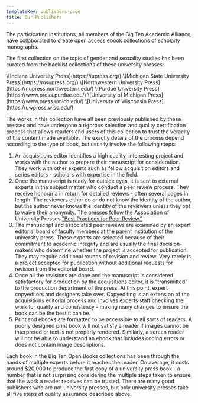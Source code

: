 ```yaml
---
templateKey: publishers-page
title: Our Publishers
---
```

The participating institutions, all members of the Big Ten Academic Alliance, have collaborated to create open access ebook collections of scholarly monographs. 

The first collection on the topic of gender and sexuality studies has been curated from the backlist collections of these university presses:

<div class="publishers">
\[Indiana University Press](https://iupress.org/)
\[Michigan State University Press](https://msupress.org/)
\[Northwestern University Press](https://nupress.northwestern.edu/)
\[Purdue University Press](https://www.press.purdue.edu/)
\[University of Michigan Press](https://www.press.umich.edu/)
\[University of Wisconsin Press](https://uwpress.wisc.edu/)
</div>

The works in this collection have all been previously published by these presses and have undergone a rigorous selection and quality certification process that allows readers and users of this collection to trust the veracity of the content made available. The exactly details of the process depend according to the type of book, but usually involve the following steps:

1. A﻿n acquisitions editor identifies a high quality, interesting project and works with the author to prepare their manuscript for consideration. They work with other experts such as fellow acquisition editors and series editors - scholars with expertise in the field.
2. O﻿nce the manuscript is ready for outside eyes, it is sent to external experts in the subject matter who conduct a peer review process. They receive honoraria in return for detailed reviews - often several pages in length. The reviewers either do or do not know the identity of the author, but the author never knows the identity of the reviewers unless they opt to waive their anonymity. The presses follow the Association of University Presses ["Best Practices for Peer Review﻿."](https://peerreview.up.hcommons.org/)
3. T﻿he manuscript and associated peer reviews are examined by an expert editorial board of faculty members at the parent institution of the university press. These experts are selected because of their commitment to academic integrity and are usually the final decision-makers who determine whether the project is accepted for publication. They may require additional rounds of revision and review. Very rarely is a project accepted for publication without additional requests for revision from the editorial board.
4. O﻿nce all the revisions are done and the manuscript is considered satisfactory for production by the acquisitions editor, it is "transmitted" to the production department of the press. At this point, expert copyeditors and designers take over. Copyediting is an extension of the acquisitions editorial process and involves experts staff checking the work for quality and consistency - making many changes to ensure the book can be the best it can be.
5. P﻿rint and ebooks are formatted to be accessible to all sorts of readers. A poorly designed print book will not satisfy a reader if images cannot be interpreted or text is not properly rendered. Similarly, a screen reader will not be able to understand an ebook that includes coding errors or does not contain image descriptions.

E﻿ach book in the Big Ten Open Books collections has been through the hands of multiple experts before it reaches the reader. On average, it costs around $20,000 to produce the first copy of a university press book - a number that is not surprising considering the multiple steps taken to ensure that the work a reader receives can be trusted. There are many good publishers who are not university presses, but only university presses take all five steps of quality assurance described above.